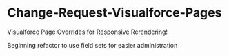 # Change-Request-Visualforce-Pages
Visualforce Page Overrides for Responsive Rerendering!

Beginning refactor to use field sets for easier administration
